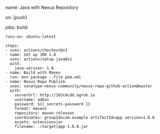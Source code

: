name: Java with Nexus Repository

on: [push]

jobs:
  build:

    runs-on: ubuntu-latest

    steps:
    - uses: actions/checkout@v1
    - name: Set up JDK 1.8
      uses: actions/setup-java@v1
      with:
        java-version: 1.8
    - name: Build with Maven
      run: mvn package --file pom.xml
    - name: Nexus Repo Publish
      uses: sonatype-nexus-community/nexus-repo-github-action@master
      with:
        serverUrl: http://163c6cdd.ngrok.io
        username: admin
        password: ${{ secrets.password }}
        format: maven2
        repository: maven-releases
        coordinates: groupId=com.example artifactId=app version=1.0.0
        assets: extension=jar
        filename: ./target/app-1.0.0.jar
